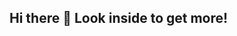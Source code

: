 ## Hi there 👋 Look inside to get more!

<!--
**Lacrua/Lacrua** is a ✨ _special_ ✨ repository

- 🔭 I’m currently working on how to create my own AI =)
- 🌱 I’m currently learning Python and work with a team;
- 👯 I’m looking to collaborate on AI projects;
- 🤔 I’m looking for help with learning to better understand this topic;
- 📫 How to reach me: telegram @lacruas
- 😄 Pronouns: He| Him
- ⚡ Fun fact: I was an actor when I lived in Los Angeles =)
-->
